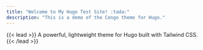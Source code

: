 ```yaml
---
title: "Welcome to My Hugo Test Site! :tada:"
description: "This is a demo of the Congo theme for Hugo."
---
```


{{< lead >}}
A powerful, lightweight theme for Hugo built with Tailwind CSS.
{{< /lead >}}

<!-- {{< figure src="festivities.svg" class="m-auto mt-6 max-w-prose" >}} -->

